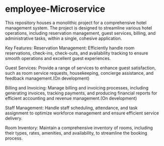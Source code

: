 # employee-Microservice
This repository houses a monolithic project for a comprehensive hotel management system. 
The project is designed to streamline various hotel operations, including reservation management, guest services, billing, and administrative tasks, within a single, cohesive application.

Key Features:
Reservation Management: Efficiently handle room reservations, check-ins, check-outs, and availability tracking to ensure smooth operations and excellent guest experiences.

Guest Services: Provide a range of services to enhance guest satisfaction, such as room service requests, housekeeping, concierge assistance, and feedback management.(On development)

Billing and Invoicing: Manage billing and invoicing processes, including generating invoices, tracking payments, and producing financial reports for efficient accounting and revenue management.(On development)

Staff Management: Handle staff scheduling, attendance, and task assignment to optimize workforce management and ensure efficient service delivery.

Room Inventory: Maintain a comprehensive inventory of rooms, including their types, rates, amenities, and availability, to streamline the booking process.

